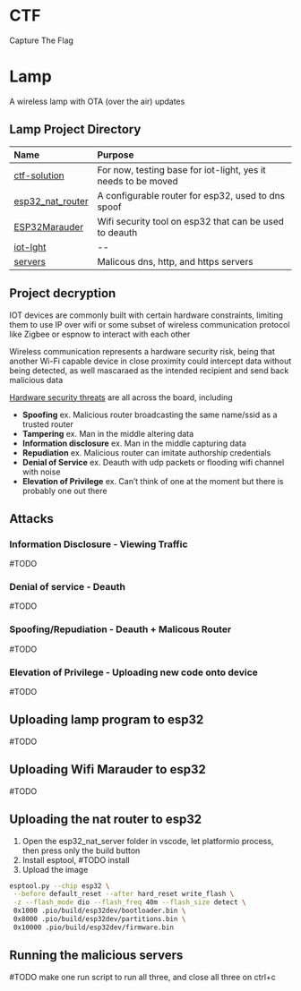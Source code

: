 # CTF
Capture The Flag

# Lamp 
A wireless lamp with OTA (over the air) updates

## Lamp Project Directory
| Name                                     | Purpose                                                       | 
| :--                                      | :--                                                           |
|[ctf-solution](lamp/ctf-solution)         | For now, testing base for iot-light, yes it needs to be moved |
|[esp32_nat_router](lamp/esp32_nat_router) | A configurable router for esp32, used to dns spoof            |
|[ESP32Marauder](lamp/ESP32Marauder)       | Wifi security tool on esp32 that can be used to deauth        |
|[iot-lght](lamp/iot-light)                | --                                                            |
|[servers](lamp/servers)                   | Malicous dns, http, and https servers                         |

## Project decryption
IOT devices are commonly built with certain hardware constraints, limiting them to use IP over wifi or some subset of wireless communication protocol like Zigbee or espnow to interact with each other

Wireless communication represents a hardware security risk, being that another Wi-Fi capable device in close proximity could intercept data without being detected, as well mascaraed as the intended recipient and send back malicious data

[Hardware security threats](https://en.wikipedia.org/wiki/STRIDE_(security)) are all across the board, including 
- **Spoofing** ex. Malicious router broadcasting the same name/ssid as a trusted router
- **Tampering** ex. Man in the middle altering data
- **Information disclosure** ex. Man in the middle capturing data
- **Repudiation** ex. Malicious router can imitate authorship credentials
- **Denial of Service** ex. Deauth with udp packets or flooding wifi channel with noise
- **Elevation of Privilege** ex. Can’t think of one at the moment but there is probably one out there

## Attacks
### Information Disclosure - Viewing Traffic
#TODO

### Denial of service - Deauth
#TODO

### Spoofing/Repudiation - Deauth + Malicous Router
#TODO

### Elevation of Privilege - Uploading new code onto device
#TODO

## Uploading lamp program to esp32
#TODO

## Uploading Wifi Marauder to esp32
#TODO

## Uploading the nat router to esp32
1. Open the esp32_nat_server folder in vscode, let platformio process, then press only the build button
2. Install esptool, #TODO install 
3. Upload the image
```bash
esptool.py --chip esp32 \
 --before default_reset --after hard_reset write_flash \
 -z --flash_mode dio --flash_freq 40m --flash_size detect \
 0x1000 .pio/build/esp32dev/bootloader.bin \
 0x8000 .pio/build/esp32dev/partitions.bin \
 0x10000 .pio/build/esp32dev/firmware.bin
```

## Running the malicious servers
#TODO make one run script to run all three, and close all three on ctrl+c